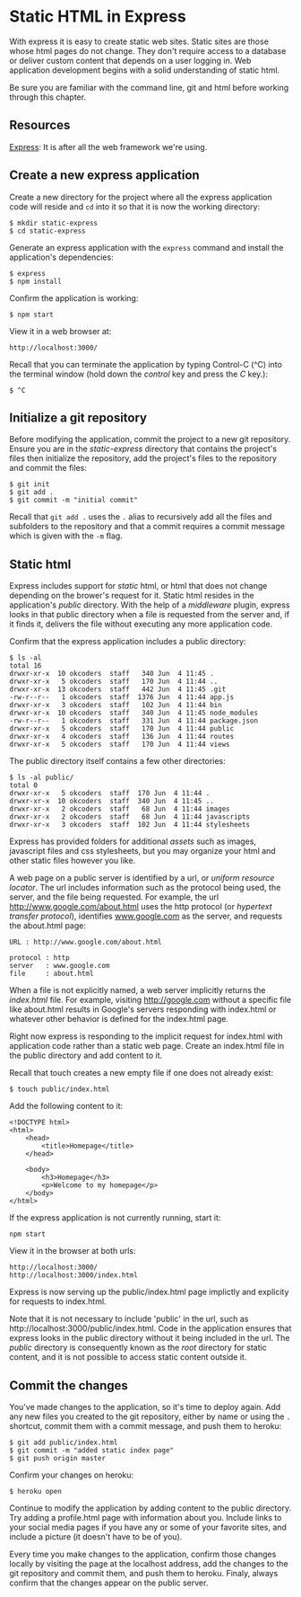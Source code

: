 Static HTML in Express
====

With express it is easy to create static web sites. Static sites are those whose html pages do not change. They don't require access to a database or deliver custom content that depends on a user logging in. Web application development begins with a solid understanding of static html.

Be sure you are familiar with the command line, git and html before working through this chapter.

## Resources

[Express](http://expressjs.com/): It is after all the web framework we're using.

## Create a new express application

Create a new directory for the project where all the express application code will reside and `cd` into it so that it is now the working directory:

	$ mkdir static-express
	$ cd static-express

Generate an express application with the `express` command and install the application's dependencies:

	$ express
	$ npm install
	
Confirm the application is working:

	$ npm start

View it in a web browser at:

	http://localhost:3000/

Recall that you can terminate the application by typing Control-C (^C) into the terminal window (hold down the *control* key and press the *C* key.):

	$ ^C

## Initialize a git repository

Before modifying the application, commit the project to a new git repository. Ensure you are in the *static-express* directory that contains the project's files then initialize the repository, add the project's files to the repository and commit the files:

	$ git init
	$ git add .
	$ git commit -m "initial commit"

Recall that `git add .` uses the `.` alias to recursively add all the files and subfolders to the repository and that a commit requires a commit message which is given with the `-m` flag. 

## Static html

Express includes support for *static* html, or html that does not change depending on the brower's request for it. Static html resides in the application's *public* directory. With the help of a *middleware* plugin, express looks in that public directory when a file is requested from the server and, if it finds it, delivers the file without executing any more application code.

Confirm that the express application includes a public directory:

	$ ls -al
	total 16
	drwxr-xr-x  10 okcoders  staff   340 Jun  4 11:45 .
	drwxr-xr-x   5 okcoders  staff   170 Jun  4 11:44 ..
	drwxr-xr-x  13 okcoders  staff   442 Jun  4 11:45 .git
	-rw-r--r--   1 okcoders  staff  1376 Jun  4 11:44 app.js
	drwxr-xr-x   3 okcoders  staff   102 Jun  4 11:44 bin
	drwxr-xr-x  10 okcoders  staff   340 Jun  4 11:45 node_modules
	-rw-r--r--   1 okcoders  staff   331 Jun  4 11:44 package.json
	drwxr-xr-x   5 okcoders  staff   170 Jun  4 11:44 public
	drwxr-xr-x   4 okcoders  staff   136 Jun  4 11:44 routes
	drwxr-xr-x   5 okcoders  staff   170 Jun  4 11:44 views
	
The public directory itself contains a few other directories:

	$ ls -al public/
	total 0
	drwxr-xr-x   5 okcoders  staff  170 Jun  4 11:44 .
	drwxr-xr-x  10 okcoders  staff  340 Jun  4 11:45 ..
	drwxr-xr-x   2 okcoders  staff   68 Jun  4 11:44 images
	drwxr-xr-x   2 okcoders  staff   68 Jun  4 11:44 javascripts
	drwxr-xr-x   3 okcoders  staff  102 Jun  4 11:44 stylesheets
	
Express has provided folders for additional *assets* such as images, javascript files and css stylesheets, but you may organize your html and other static files however you like. 

A web page on a public server is identified by a url, or *uniform resource locator*. The url includes information such as the protocol being used, the server, and the file being requested. For example, the url http://www.google.com/about.html uses the http protocol (or *hypertext transfer protocol*), identifies www.google.com as the server, and requests the about.html page:

	URL : http://www.google.com/about.html
	
	protocol : http
	server   : www.google.com
	file     : about.html

When a file is not explicitly named, a web server implicitly returns the *index.html* file. For example, visiting http://google.com without a specific file like about.html results in Google's servers responding with index.html or whatever other behavior is defined for the index.html page.

Right now express is responding to the implicit request for index.html with application code rather than a static web page. Create an index.html file in the public directory and add content to it.

Recall that touch creates a new empty file if one does not already exist:

	$ touch public/index.html
	
Add the following content to it:

	<!DOCTYPE html>
	<html>
		<head>
			<title>Homepage</title>
		</head>
		
		<body>
			<h3>Homepage</h3>
			<p>Welcome to my homepage</p>
		</body>
	</html>
	
If the express application is not currently running, start it:

	npm start
	
View it in the browser at both urls:

	http://localhost:3000/
	http://localhost:3000/index.html
	
Express is now serving up the public/index.html page implictly and explicity for requests to index.html.

Note that it is not necessary to include 'public' in the url, such as http://localhost:3000/public/index.html. Code in the  application ensures that express looks in the public directory without it being included in the url. The *public* directory is consequently known as the *root* directory for static content, and it is not possible to access static content outside it.

## Commit the changes

You've made changes to the application, so it's time to deploy again. Add any new files you created to the git repository, either by name or using the `.` shortcut, commit them with a commit message, and push them to heroku:

	$ git add public/index.html
	$ git commit -m "added static index page"
	$ git push origin master

Confirm your changes on heroku:
	
	$ heroku open
	
Continue to modify the application by adding content to the public directory. Try adding a profile.html page with information about you. Include links to your social media pages if you have any or some of your favorite sites, and include a picture (it doesn't have to be of you).

Every time you make changes to the application, confirm those changes locally by visiting the page at the localhost address, add the changes to the git repository and commit them, and push them to heroku. Finaly, always confirm that the changes appear on the public server.
